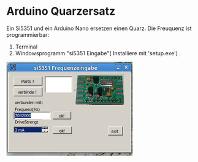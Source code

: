 
# Arduino Quarzersatz

Ein Si5351 und ein Arduino Nano ersetzen einen Quarz.
Die Freuquenz ist programmierbar:
1. Terminal 
2. Windowsprogramm "si5351 Eingabe"( Installiere mit 'setup.exe') . 

![bild](https://github.com/dk2jk/arduino_quarzersatz/blob/master/windows%20programm.png)
 
